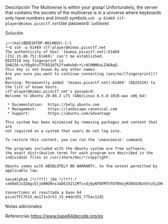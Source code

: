 Descripción
	The Multiverse is within your grasp! Unfortunately, the server that contains the secrets of the multiverse is in a universe where keyboards only have numbers and (most) symbols.`ssh -p 61469 ctf-player@mimas.picoctf.net`Use password: `1ad5be0d`
	
Solución
	
	┌──(kali㉿DESKTOP-B014NUV)-[~]
	└─$ ssh -p 61469 ctf-player@mimas.picoctf.net
	The authenticity of host '[mimas.picoctf.net]:61469 ([52.15.88.75]:61469)' can't be established.
	ED25519 key fingerprint is SHA256:n/hDgUtuTTF85Id7k2fxmHvb6rrLrACHNM6xLZ46AqQ.
	This key is not known by any other names.
	Are you sure you want to continue connecting (yes/no/[fingerprint])? yes
	Warning: Permanently added '[mimas.picoctf.net]:61469' (ED25519) to the list of known hosts.
	ctf-player@mimas.picoctf.net's password:
	Welcome to Ubuntu 20.04.3 LTS (GNU/Linux 6.5.0-1016-aws x86_64)
	
	 * Documentation:  https://help.ubuntu.com
	 * Management:     https://landscape.canonical.com
	 * Support:        https://ubuntu.com/advantage
	
	This system has been minimized by removing packages and content that are
	not required on a system that users do not log into.
	
	To restore this content, you can run the 'unminimize' command.
	
	The programs included with the Ubuntu system are free software;
	the exact distribution terms for each program are described in the
	individual files in /usr/share/doc/*/copyright.
	
	Ubuntu comes with ABSOLUTELY NO WARRANTY, to the extent permitted by
	applicable law.
	
	SansAlpha$ /*/???[!_]64 */????.*
	cmV0dXJuIDAgcGljb0NURns3aDE1X211MTcxdjNyNTNfMTVfbTRkbjM1NV83NzVhYzEyZH0=
	
	Convertimos el resultado a base 64
	picoCTF{7h15_mu171v3r53_15_m4dn355_775ac12d}
	
Notas adicionales
	
	
Referencias
	https://www.base64decode.org/es
	